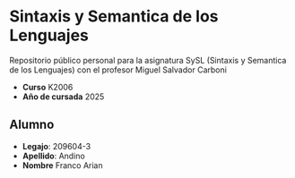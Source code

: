 # Sintaxis y Semantica de los Lenguajes
Repositorio público personal para la asignatura SySL (Sintaxis y Semantica de los Lenguajes) con el profesor Miguel Salvador Carboni

- **Curso** K2006 
- **Año de cursada** 2025

## Alumno
- **Legajo**: 209604-3
- **Apellido**: Andino
- **Nombre** Franco Arian 

